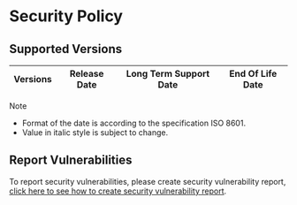 # Security Policy

## Supported Versions

| **Versions** | **Release Date** | **Long Term Support Date** | **End Of Life Date** |
|:-:|:-:|:-:|:-:|

> [!NOTE]
> - Format of the date is according to the specification ISO 8601.
> - Value in italic style is subject to change.

## Report Vulnerabilities

To report security vulnerabilities, please create security vulnerability report, [click here to see how to create security vulnerability report](https://github.com/hugoalh/hugoalh/blob/main/guides/universal-contributing.md#create-security-vulnerability-report).
